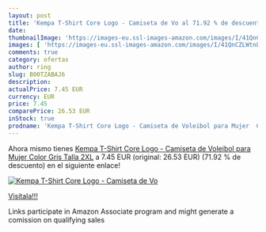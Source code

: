 ```yaml
---
layout: post
title: 'Kempa T-Shirt Core Logo - Camiseta de Vo al 71.92 % de descuento'
date: 
thumbnailImage: 'https://images-eu.ssl-images-amazon.com/images/I/41QnCZLWtnL._SL200_.jpg'
images: [ 'https://images-eu.ssl-images-amazon.com/images/I/41QnCZLWtnL._SL200_.jpg' ]
comments: true
category: ofertas
author: ring
slug: B00TZABAJ6
description:
actualPrice: 7.45 EUR
currency: EUR
price: 7.45
comparePrice: 26.53 EUR
inStock: true
prodname: 'Kempa T-Shirt Core Logo - Camiseta de Voleibol para Mujer  Color Gris  Talla 2XL'
---
```


Ahora mismo tienes [Kempa T-Shirt Core Logo - Camiseta de Voleibol para Mujer  Color Gris  Talla 2XL](https://www.amazon.es/dp/B00TZABAJ6/?tag=tolees-21) a 7.45 EUR (original: 26.53 EUR) (71.92 %  de descuento) en el siguiente enlace!

[![Kempa T-Shirt Core Logo - Camiseta de Vo](https://images-eu.ssl-images-amazon.com/images/I/41QnCZLWtnL._SL200_.jpg)](https://www.amazon.es/dp/B00TZABAJ6/?tag=tolees-21)

[Visítala!!!](https://www.amazon.es/dp/B00TZABAJ6/?tag=tolees-21)

Links participate in Amazon Associate program and might generate a comission on qualifying sales
